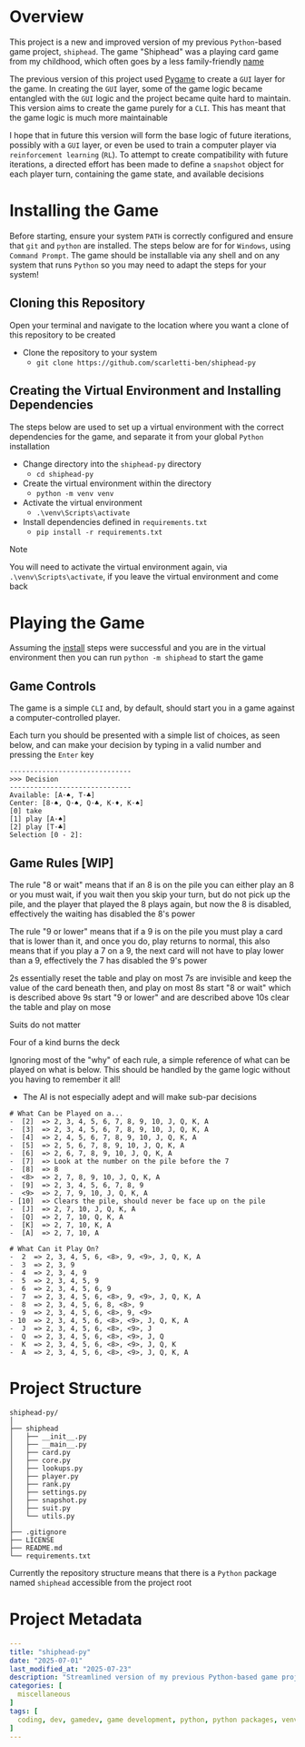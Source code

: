 # Overview
This project is a new and improved version of my previous `Python`-based game project, `shiphead`. The game "Shiphead" was a playing card game from my childhood, which often goes by a less family-friendly [name](https://en.wikipedia.org/wiki/Shithead_(card_game))

The previous version of this project used [Pygame](https://www.pygame.org/wiki/about) to create a `GUI` layer for the game. In creating the `GUI` layer, some of the game logic became entangled with the `GUI` logic and the project became quite hard to maintain. This version aims to create the game purely for a `CLI`. This has meant that the game logic is much more maintainable

I hope that in future this version will form the base logic of future iterations, possibly with a `GUI` layer, or even be used to train a computer player via `reinforcement learning` (`RL`). To attempt to create compatibility with future iterations, a directed effort has been made to define a `snapshot` object for each player turn, containing the game state, and available decisions

# Installing the Game
Before starting, ensure your system `PATH` is correctly configured and ensure that `git` and `python` are installed. The steps below are for for `Windows`, using `Command Prompt`. The game should be installable via any shell and on any system that runs `Python` so you may need to adapt the steps for your system!

## Cloning this Repository
Open your terminal and navigate to the location where you want a clone of this repository to be created
- Clone the repository to your system
    - `git clone https://github.com/scarletti-ben/shiphead-py`

## Creating the Virtual Environment and Installing Dependencies
The steps below are used to set up a virtual environment with the correct dependencies for the game, and separate it from your global `Python` installation
- Change directory into the `shiphead-py` directory
    - `cd shiphead-py`
- Create the virtual environment within the directory
    - `python -m venv venv`
- Activate the virtual environment
    -  `.\venv\Scripts\activate`
- Install dependencies defined in `requirements.txt`
    - `pip install -r requirements.txt`

> [!NOTE]
> You will need to activate the virtual environment again, via `.\venv\Scripts\activate`, if you leave the virtual environment and come back

# Playing the Game
Assuming the [install](#installing-the-game) steps were successful and you are in the virtual environment then you can run `python -m shiphead` to start the game

## Game Controls
The game is a simple `CLI` and, by default, should start you in a game against a computer-controlled player. 

Each turn you should be presented with a simple list of choices, as seen below, and can make your decision by typing in a valid number and pressing the `Enter` key
```text
------------------------------
>>> Decision
------------------------------
Available: [A·♠, T·♣]
Center: [8·♠, Q·♠, Q·♣, K·♦, K·♠]
[0] take
[1] play [A·♠]
[2] play [T·♣]
Selection [0 - 2]:
```

## Game Rules [WIP]

The rule "8 or wait" means that if an 8 is on the pile you can either play an 8 or you must wait, if you wait then you skip your turn, but do not pick up the pile, and the player that played the 8 plays again, but now the 8 is disabled, effectively the waiting has disabled the 8's power

The rule "9 or lower" means that if a 9 is on the pile you must play a card that is lower than it, and once you do, play returns to normal, this also means that if you play a 7 on a 9, the next card will not have to play lower than a 9, effectively the 7 has disabled the 9's power

2s essentially reset the table and play on most
7s are invisible and keep the value of the card beneath then, and play on most
8s start "8 or wait" which is described above
9s start "9 or lower" and are described above
10s clear the table and play on mose

Suits do not matter

Four of a kind burns the deck


Ignoring most of the "why" of each rule, a simple reference of what can be played on what is below. This should be handled by the game logic without you having to remember it all!

- The AI is not especially adept and will make sub-par decisions

```text
# What Can be Played on a...
-  [2]  => 2, 3, 4, 5, 6, 7, 8, 9, 10, J, Q, K, A
-  [3]  => 2, 3, 4, 5, 6, 7, 8, 9, 10, J, Q, K, A
-  [4]  => 2, 4, 5, 6, 7, 8, 9, 10, J, Q, K, A
-  [5]  => 2, 5, 6, 7, 8, 9, 10, J, Q, K, A
-  [6]  => 2, 6, 7, 8, 9, 10, J, Q, K, A
-  [7]  => Look at the number on the pile before the 7
-  [8]  => 8
-  <8>  => 2, 7, 8, 9, 10, J, Q, K, A
-  [9]  => 2, 3, 4, 5, 6, 7, 8, 9
-  <9>  => 2, 7, 9, 10, J, Q, K, A
- [10]  => Clears the pile, should never be face up on the pile
-  [J]  => 2, 7, 10, J, Q, K, A
-  [Q]  => 2, 7, 10, Q, K, A
-  [K]  => 2, 7, 10, K, A
-  [A]  => 2, 7, 10, A

# What Can it Play On?
-  2  => 2, 3, 4, 5, 6, <8>, 9, <9>, J, Q, K, A
-  3  => 2, 3, 9
-  4  => 2, 3, 4, 9
-  5  => 2, 3, 4, 5, 9
-  6  => 2, 3, 4, 5, 6, 9
-  7  => 2, 3, 4, 5, 6, <8>, 9, <9>, J, Q, K, A
-  8  => 2, 3, 4, 5, 6, 8, <8>, 9
-  9  => 2, 3, 4, 5, 6, <8>, 9, <9>
- 10  => 2, 3, 4, 5, 6, <8>, <9>, J, Q, K, A
-  J  => 2, 3, 4, 5, 6, <8>, <9>, J
-  Q  => 2, 3, 4, 5, 6, <8>, <9>, J, Q
-  K  => 2, 3, 4, 5, 6, <8>, <9>, J, Q, K
-  A  => 2, 3, 4, 5, 6, <8>, <9>, J, Q, K, A
```

# Project Structure

```text
shiphead-py/
│
├── shiphead
│   ├── __init__.py
│   ├── __main__.py
│   ├── card.py
│   ├── core.py
│   ├── lookups.py
│   ├── player.py
│   ├── rank.py
│   ├── settings.py
│   ├── snapshot.py
│   ├── suit.py
│   └── utils.py
│
├── .gitignore
├── LICENSE
├── README.md
└── requirements.txt
```

Currently the repository structure means that there is a `Python` package named `shiphead` accessible from the project root

# Project Metadata
```yaml
---
title: "shiphead-py"
date: "2025-07-01"
last_modified_at: "2025-07-23"
description: "Streamlined version of my previous Python-based game project, shiphead"
categories: [
  miscellaneous
]
tags: [
  coding, dev, gamedev, game development, python, python packages, venv, virtual environment, cli, command line interface, terminal, command prompt, gaming, card game, playing cards, shiphead
]
---
```